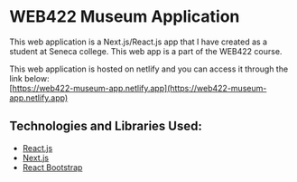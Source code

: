 # WEB422 Museum Application
This web application is a Next.js/React.js app that I have created as a student at Seneca college. This web app is a part of the WEB422 course.

This web application is hosted on netlify and you can access it through the link below:<br />
[https://web422-museum-app.netlify.app](https://web422-museum-app.netlify.app)
<br />
## Technologies and Libraries Used:
- [React.js](https://react.dev)
- [Next.js](https://nextjs.org)
- [React Bootstrap](https://react-bootstrap.netlify.app)
